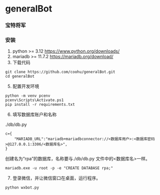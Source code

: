 # generalBot
### 宝特将军


### 安装
1. python >= 3.12       https://www.python.org/downloads/
2. mariadb >= 11.7.2    https://mariadb.org/download/
3. 下载代码
```
git clone https://github.com/coohu/generalBot.git
cd generalBot
```
5. 配置开发环境
```
python -m venv pcenv
pcenv\Scripts\Activate.ps1
pip install -r requirements.txt
```
6. 填写数据库账户和名称

./db/db.py
```
c={
    "MARIADB_URL":"mariadb+mariadbconnector://<数据库用户>:<数据库密码>@127.0.0.1:3306/<数据库名>",
}
```
创建名为“rpa”的数据库，名称要与./db/db.py 文件中的<数据库名>一样。
```
mariadb.exe -u root -p -e "CREATE DATABASE rpa;"

```
7. 登录微信，并让微信窗口在桌面，运行程序。
```
python wxbot.py
```